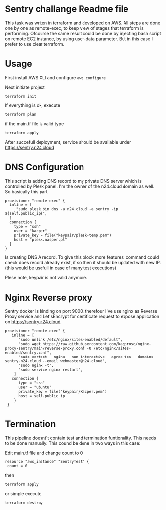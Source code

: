 # Sentry challange Readme file

This task was writen in terraform and developed on AWS. All steps are done one by one as remote-exec, to keep view of stages that terraform is performing. Ofcourse the same result could be done by injecting bash script on remote EC2 instance, by using user-data parameter. But in this case I prefer to use clear terraform. 

# Usage
First install AWS CLI and configure `aws configure`

Next initiate project

`terraform init`

If everything is ok, execute

`terraform plan`

if the main.tf file is valid type

`terraform apply`

After succefull deployment, service should be available under https://sentry.n24.cloud

# DNS Configuration
This script is adding DNS record to my private DNS server which is controlled by Plesk panel. I'm the owner of the n24.cloud domain as well. So basically this part

```
provisioner "remote-exec" {
  inline = [
     "sudo plesk bin dns -a n24.cloud -a sentry -ip ${self.public_ip}",
  ]
  connection {
    type = "ssh"
    user = "kacper"
    private_key = file("keypair/plesk-temp.pem")
    host = "plesk.nasper.pl"
  }
}
```

Is creating DNS A record. To give this block more features, command could check does record already exist, if so then it should be updated with new IP. (this would be usefull in case of many test executions)

Plese note, keypair is not valid anymore.

# Nginx Reverse proxy
Sentry docker is binding on port 9000, therefour I've use nginx as Reverse Proxy service and Let'sEncrypt for certificate request to expose application on https://sentry.n24.cloud

```
provisioner "remote-exec" {
   inline = [
      "sudo unlink /etc/nginx/sites-enabled/default",
      "sudo wget https://raw.githubusercontent.com/kasproso/nginx-proxy-sentry/main/reverse-proxy.conf -O /etc/nginx/sites-enabled/sentry.conf",
      "sudo certbot --nginx --non-interactive --agree-tos --domains sentry.n24.cloud --email webmaster@n24.cloud",
      "sudo nginx -t",
      "sudo service nginx restart",
    ]
   connection {
      type = "ssh"
      user = "ubuntu"
      private_key = file("keypair/Kacper.pem")
      host = self.public_ip
    }
 }
 ```
 
 # Termination
 
 This pipeline doesnt't contain test and termination funtionality. This needs to be done manually. This cound be done in two ways in this case:
 
 Edit main.tf file and change count to 0
 
 ```
 resource "aws_instance" "SentryTest" {
  count = 0
  ```
  then
  ```
  terraform apply
  ```

  or simple execute 
 
  ```
  terraform destroy
  ```

